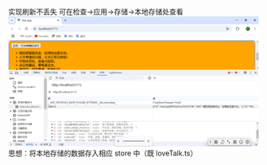 实现刷新不丢失
可在检查->应用->存储->本地存储处查看
![sdf](../../../img/image3.png)
思想：将本地存储的数据存入相应 store 中（既 loveTalk.ts）
